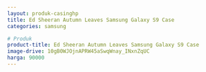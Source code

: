 ```yaml
---
layout: produk-casinghp
title: Ed Sheeran Autumn Leaves Samsung Galaxy S9 Case
categories: samsung

# Produk
product-title: Ed Sheeran Autumn Leaves Samsung Galaxy S9 Case
image-drive: 10gB0WJOjnAPRW45aSwqWnay_INxnZqUC
harga: 90000
---
```

